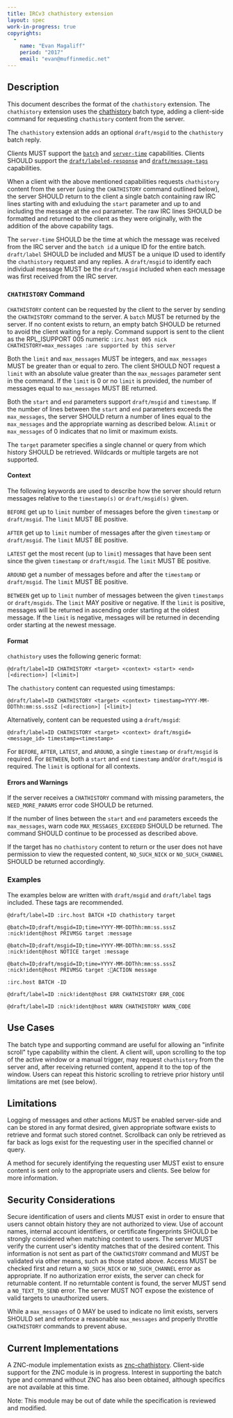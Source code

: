 ```yaml
---
title: IRCv3 chathistory extension
layout: spec
work-in-progress: true
copyrights:
  -
    name: "Evan Magaliff"
    period: "2017"
    email: "evan@muffinmedic.net"
---
```

## Description
This document describes the format of the `chathistory` extension. The `chathistory` extension uses the [chathistory][batch/chathistory] batch type, adding a client-side command for requesting `chathistory` content from the server.

The `chathistory` extension adds an optional `draft/msgid` to the `chathistory` batch reply.

Clients MUST support the [`batch`][batch] and [`server-time`][server-time] capabilities. Clients SHOULD support the [`draft/labeled-response`][draft/labeled-response] and [`draft/message-tags`][draft/message-tags] capabilities.

When a client with the above mentioned capabilities requests `chathistory` content from the server (using the `CHATHISTORY` command outlined below), the server SHOULD return to the client a single batch containing raw IRC lines starting with and exluduing the `start` parameter and up to and including the message at the `end` parameter. The raw IRC lines SHOULD be formatted and returned to the client as they were originally, with the addition of the above capability tags.

The `server-time` SHOULD be the time at which the message was received from the IRC server and the `batch id` a unique ID for the entire batch. `draft/label` SHOULD be included and MUST be a unique ID used to identify the `chathistory` request and any replies. A `draft/msgid` to identify each individual message MUST be the `draft/msgid` included when each message was first received from the IRC server.

### `CHATHISTORY` Command
`CHATHISTORY` content can be requested by the client to the server by sending the `CHATHISTORY` command to the server. A `batch` MUST be returned by the server. If no content exists to return, an empty batch SHOULD be returned to avoid the client waiting for a reply. Command support is sent to the client as the RPL_ISUPPORT 005 numeric `:irc.host 005 nick CHATHISTORY=max_messages :are supported by this server`

Both the `limit` and `max_messages` MUST be integers, and `max_messages` MUST be greater than or equal to zero. The client SHOULD NOT request a `limit` with an absolute value greater than the `max_messages` parameter sent in the command. If the `limit` is 0 or no `limit` is provided, the number of messages equal to `max_messages` MUST BE returned.

Both the `start` and `end` parameters support `draft/msgid` and `timestamp`. If the number of lines between the `start` and `end` parameters exceeds the `max_messages`, the server SHOULD return a number of lines equal to the `max_messages` and the appropriate warning as described below. A`limit` or `max_messages` of 0 indicates that no limit or maximum exists.

The `target` parameter specifies a single channel or query from which history SHOULD be retrieved. Wildcards or multiple targets are not supported.

#### Context

The following keywords are used to describe how the server should return messages relative to the `timestamp(s)` or `draft/msgid(s)` given.

`BEFORE` get up to `limit` number of messages before the given `timestamp` or `draft/msgid`. The `limit` MUST BE positive.

`AFTER` get up to `limit` number of messages after the given `timestamp` or `draft/msgid`. The `limit` MUST BE positive.

`LATEST` get the most recent (up to `limit`) messages that have been sent since the given `timestamp` or `draft/msgid`. The `limit` MUST BE positive.

`AROUND` get a number of messages before and after the `timestamp` or `draft/msgid`. The `limit` MUST BE positive.

`BETWEEN` get up to `limit` number of messages between the given `timestamps` or `draft/msgids`. The `limit` MAY positive or negative. If the `limit` is positive, messages will be returned in ascending order starting at the oldest message. If the `limit` is negative, messages will be returned in decending order starting at the newest message. 

#### Format
`chathistory` uses the following generic format:

    @draft/label=ID CHATHISTORY <target> <context> <start> <end> [<direction>] [<limit>]

The `chathistory` content can requested using timestamps:

    @draft/label=ID CHATHISTORY <target> <context> timestamp=YYYY-MM-DDThh:mm:ss.sssZ [<direction>] [<limit>]

Alternatively, content can be requested using a `draft/msgid`:

    @draft/label=ID CHATHISTORY <target> <context> draft/msgid=<message_id> timestamp=<timestamp>

For `BEFORE`, `AFTER`, `LATEST`, and `AROUND`, a single `timestamp` or `draft/msgid` is required.  For `BETWEEN`, both a `start` and `end` `timestamp` and/or `draft/msgid` is required. The  `limit` is optional for all contexts.

#### Errors and Warnings
If the server receives a `CHATHISTORY` command with missing parameters, the `NEED_MORE_PARAMS` error code SHOULD be returned.

If the number of lines between the `start` and `end` parameters exceeds the `max_messages`, warn code `MAX_MESSAGES_EXCEEDED` SHOULD be returned. The command SHOULD continue to be processed as described above.

If the target has no `chathistory` content to return or the user does not have permission to view the requested content, `NO_SUCH_NICK` or `NO_SUCH_CHANNEL` SHOULD be returned accordingly.

### Examples
The examples below are written with `draft/msgid` and `draft/label` tags included. These tags are recommended.

    @draft/label=ID :irc.host BATCH +ID chathistory target

    @batch=ID;draft/msgid=ID;time=YYYY-MM-DDThh:mm:ss.sssZ :nick!ident@host PRIVMSG target :message

    @batch=ID;draft/msgid=ID;time=YYYY-MM-DDThh:mm:ss.sssZ :nick!ident@host NOTICE target :message

    @batch=ID;draft/msgid=ID;time=YYYY-MM-DDThh:mm:ss.sssZ :nick!ident@host PRIVMSG target :ACTION message

    :irc.host BATCH -ID

    @draft/label=ID :nick!ident@host ERR CHATHISTORY ERR_CODE

    @draft/label=ID :nick!ident@host WARN CHATHISTORY WARN_CODE

## Use Cases
The batch type and supporting command are useful for allowing an "infinite scroll" type capability within the client. A client will, upon scrolling to the top of the active window or a manual trigger, may request `chathistory` from the server and, after receiving returned content, append it to the top of the window. Users can repeat this historic scrolling to retrieve prior history until limitations are met (see below).

## Limitations
Logging of messages and other actions MUST be enabled server-side and can be stored in any format desired, given appropriate software exists to retrieve and format such stored contnet. Scrollback can only be retrieved as far back as logs exist for the requesting user in the specified channel or query.

A method for securely identifying the requesting user MUST exist to ensure content is sent only to the appropriate users and clients. See below for more information.

## Security Considerations
Secure identification of users and clients MUST exist in order to ensure that users cannot obtain history they are not authorized to view. Use of account names, internal account identifiers, or certificate fingerprints SHOULD be strongly considered when matching content to users. The server MUST verify the current user's identity matches that of the desired content. This information is not sent as part of the `CHATHISTORY` command and MUST be validated via other means, such as those stated above. Access MUST be checked first and return a `NO_SUCH_NICK` or `NO_SUCH_CHANNEL` error as appropriate. If no authorization error exists, the server can check for returnable content. If no returntable content is found, the server MUST send a `NO_TEXT_TO_SEND` error. The server MUST NOT expose the existence of valid targets to unauthorized users.

While a `max_messages` of 0 MAY be used to indicate no limit exists, servers SHOULD set and enforce a reasonable `max_messages` and properly throttle `CHATHISTORY` commands to prevent abuse.

## Current Implementations
A ZNC-module implementation exists as [znc-chathistory](https://github.com/MuffinMedic/znc-chathistory). Client-side support for the ZNC module is in progress. Interest in supporting the batch type and command without ZNC has also been obtained, although specifics are not available at this time.

Note: This module may be out of date while the specification is reviewed and modified.

[batch]: http://ircv3.net/specs/extensions/batch-3.2.html
[batch/chathistory]: http://ircv3.net/specs/extensions/batch/chathistory-3.3.html
[server-time]: http://ircv3.net/specs/extensions/server-time-3.2.html
[draft/message-tags]: http://ircv3.net/specs/extensions/message-ids.html
[draft/labeled-response]: http://ircv3.net/specs/extensions/labeled-response.html